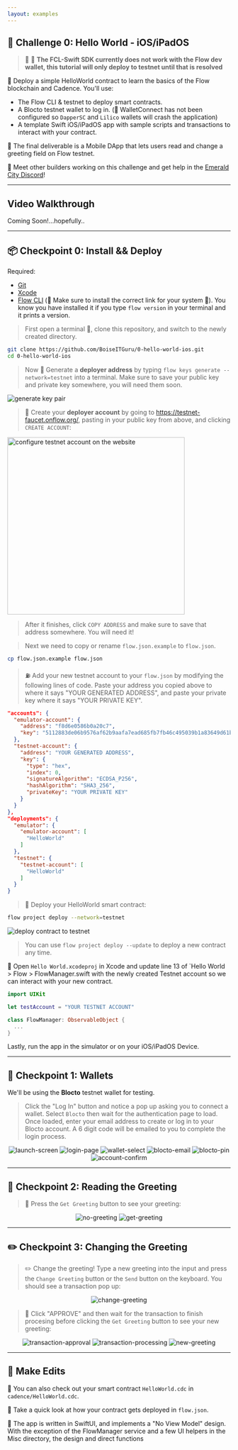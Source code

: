 ```yaml
---
layout: examples
---
```


## 🚩 Challenge 0: Hello World - iOS/iPadOS

> 🧨 🧨 **The FCL-Swift SDK currently does not work with the Flow dev wallet, this tutorial will only deploy to testnet until that is resolved**

🎫 Deploy a simple HelloWorld contract to learn the basics of the Flow blockchain and Cadence. You'll use:

- The Flow CLI & testnet to deploy smart contracts.
- A Blocto testnet wallet to log in. (🧨 WalletConnect has not been configured so `DapperSC` and `Lilico` wallets will crash the application)
- A template Swift iOS/iPadOS app with sample scripts and transactions to interact with your contract.

🌟 The final deliverable is a Mobile DApp that lets users read and change a greeting field on Flow testnet.

💬 Meet other builders working on this challenge and get help in the [Emerald City Discord](https://discord.gg/emeraldcity)!

---

## Video Walkthrough

Coming Soon!...hopefully..

---

## 📦 Checkpoint 0: Install && Deploy

Required:

- [Git](https://git-scm.com/downloads)
- [Xcode](https://apps.apple.com/us/app/xcode/id497799835?mt=12)
- [Flow CLI](https://docs.onflow.org/flow-cli/install/) (🧨 Make sure to install the correct link for your system 🧨). You know you have installed it if you type `flow version` in your terminal and it prints a version.

> First open a terminal 📱, clone this repository, and switch to the newly created directory.

```sh
git clone https://github.com/BoiseITGuru/0-hello-world-ios.git
cd 0-hello-world-ios
```

> Now 🔐 Generate a **deployer address** by typing `flow keys generate --network=testnet` into a terminal. Make sure to save your public key and private key somewhere, you will need them soon.

<img src="https://i.imgur.com/HbF4C73.png" alt="generate key pair" />

> 👛 Create your **deployer account** by going to <https://testnet-faucet.onflow.org/>, pasting in your public key from above, and clicking `CREATE ACCOUNT`:

<img src="https://i.imgur.com/73OjT3K.png" alt="configure testnet account on the website" width="400" />

> After it finishes, click `COPY ADDRESS` and make sure to save that address somewhere. You will need it!

> Next we need to copy or rename `flow.json.example` to `flow.json`.

```sh
cp flow.json.example flow.json
```

> ⛽️ Add your new testnet account to your `flow.json` by modifying the following lines of code. Paste your address you copied above to where it says "YOUR GENERATED ADDRESS", and paste your private key where it says "YOUR PRIVATE KEY".

```json
"accounts": {
  "emulator-account": {
    "address": "f8d6e0586b0a20c7",
    "key": "5112883de06b9576af62b9aafa7ead685fb7fb46c495039b1a83649d61bff97c"
  },
  "testnet-account": {
    "address": "YOUR GENERATED ADDRESS",
    "key": {
      "type": "hex",
      "index": 0,
      "signatureAlgorithm": "ECDSA_P256",
      "hashAlgorithm": "SHA3_256",
      "privateKey": "YOUR PRIVATE KEY"
    }
  }
},
"deployments": {
  "emulator": {
    "emulator-account": [
      "HelloWorld"
    ]
  },
  "testnet": {
    "testnet-account": [
      "HelloWorld"
    ]
  }
}
```

> 🚀 Deploy your HelloWorld smart contract:

```sh
flow project deploy --network=testnet
```

<img src="https://i.imgur.com/GBFs2Uz.png" alt="deploy contract to testnet" />

> You can use `flow project deploy --update` to deploy a new contract any time.

📱 Open `Hello World.xcodeproj` in Xcode and update line 13 of `Hello World > Flow > FlowManager.swift with the newly created Testnet account so we can interact with your new contract.

```swift
import UIKit

let testAccount = "YOUR TESTNET ACCOUNT"

class FlowManager: ObservableObject {
  ...
}
```

Lastly, run the app in the simulator or on your iOS/iPadOS Device.

---

## 👛 Checkpoint 1: Wallets

We'll be using the **Blocto** testnet wallet for testing.

> Click the "Log In" button and notice a pop up asking you to connect a wallet. Select `Blocto` then wait for the authentication page to load. Once loaded, enter your email address to create or log in to your Blocto account. A 6 digit code will be emailed to you to complete the login process.

<div align="center">
  <img src="https://i.imgur.com/jUo8QDQl.png" alt="launch-screen" />
  <img src="https://i.imgur.com/HyGr40al.png" alt="login-page" />
  <img src="https://i.imgur.com/FqNl1mMl.png" alt="wallet-select" />
  <img src="https://i.imgur.com/6ZF36Apl.png" alt="blocto-email" />
  <img src="https://i.imgur.com/k8PgJB9l.png" alt="blocto-pin" />
  <img src="https://i.imgur.com/2pBBsxMl.png" alt="account-confirm" />
</div>

---

## 📘 Checkpoint 2: Reading the Greeting

> 👀 Press the `Get Greeting` button to see your greeting:

<div align="center">
  <img src="https://i.imgur.com/mGDpcdfl.png" alt="no-greeting" />
  <img src="https://i.imgur.com/G6Tubj4l.png" alt="get-greeting" />
</div>

---

## ✏️ Checkpoint 3: Changing the Greeting

> ✏️ Change the greeting! Type a new greeting into the input and press the `Change Greeting` button or the `Send` button on the keyboard. You should see a transaction pop up:

<div align="center">
  <img src="https://i.imgur.com/RRoAOgMl.png" alt="change-greeting" />
</div>

> 👀 Click "APPROVE" and then wait for the transaction to finish procesing before clicking the `Get Greeting` button to see your new greeting:

<div align="center">
  <img src="https://i.imgur.com/u2TcSvql.png" alt="transaction-approval" />
  <img src="https://i.imgur.com/LFXpdJNl.png" alt="transaction-processing" />
  <img src="https://i.imgur.com/19YnQH1l.png" alt="new-greeting" />
</div>

---

## 📝 Make Edits

🔏 You can also check out your smart contract `HelloWorld.cdc` in `cadence/HelloWorld.cdc`.

💼 Take a quick look at how your contract gets deployed in `flow.json`.

📝 The app is written in SwiftUI, and implements a "No View Model" design. With the exception of the FlowManager service and a few UI helpers in the Misc directory, the design and direct functions
